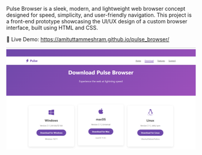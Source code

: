 Pulse Browser is a sleek, modern, and lightweight web browser concept designed for speed, simplicity, and user-friendly navigation. This project is a front-end prototype showcasing the UI/UX design of a custom browser interface, built using HTML and CSS.

🔗 Live Demo: https://amituttammeshram.github.io/pulse_browser/

![image alt](https://github.com/AmitUttamMeshram/pulse_browser/blob/main/Screenshot%202025-07-08%20205542.png?raw=true)
